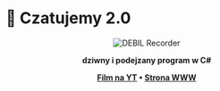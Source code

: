 # 💬 Czatujemy 2.0

<div align="center">

![DEBIL Recorder](https://img.shields.io/badge/💬%20Czatujemy%202.0-ff6b6b?style=for-the-badge&labelColor=667eea)

**dziwny i podejzany program w C#**

**[Film na YT](https://youtu.be/h9UWjkJYmrA) • [Strona WWW](https://debil.ovh/Projekty/2/)**
